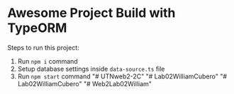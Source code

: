 # Awesome Project Build with TypeORM

Steps to run this project:

1. Run `npm i` command
2. Setup database settings inside `data-source.ts` file
3. Run `npm start` command
"# UTNweb2-2C" 
"# Lab02WilliamCubero" 
"# Lab02WilliamCubero" 
"# Web2Lab02William" 

